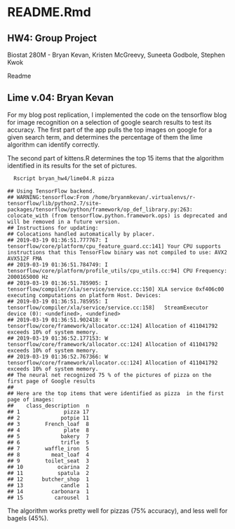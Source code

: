README.Rmd
================

HW4: Group Project
------------------

Biostat 280M - Bryan Kevan, Kristen McGreevy, Suneeta Godbole, Stephen Kwok

Readme

Lime v.04: Bryan Kevan
----------------------

For my blog post replication, I implemented the code on the tensorflow blog for image recognition on a selection of google search results to test its accuracy. The first part of the app pulls the top images on google for a given search term, and determines the percentage of them the lime algorithm can identify correctly.

The second part of kittens.R determines the top 15 items that the algorithm identified in its results for the set of pictures.

``` bash
  Rscript bryan_hw4/lime04.R pizza
```

    ## Using TensorFlow backend.
    ## WARNING:tensorflow:From /home/bryanmkevan/.virtualenvs/r-tensorflow/lib/python2.7/site-packages/tensorflow/python/framework/op_def_library.py:263: colocate_with (from tensorflow.python.framework.ops) is deprecated and will be removed in a future version.
    ## Instructions for updating:
    ## Colocations handled automatically by placer.
    ## 2019-03-19 01:36:51.777767: I tensorflow/core/platform/cpu_feature_guard.cc:141] Your CPU supports instructions that this TensorFlow binary was not compiled to use: AVX2 AVX512F FMA
    ## 2019-03-19 01:36:51.784749: I tensorflow/core/platform/profile_utils/cpu_utils.cc:94] CPU Frequency: 2000165000 Hz
    ## 2019-03-19 01:36:51.785905: I tensorflow/compiler/xla/service/service.cc:150] XLA service 0xf406c00 executing computations on platform Host. Devices:
    ## 2019-03-19 01:36:51.785955: I tensorflow/compiler/xla/service/service.cc:158]   StreamExecutor device (0): <undefined>, <undefined>
    ## 2019-03-19 01:36:51.902418: W tensorflow/core/framework/allocator.cc:124] Allocation of 411041792 exceeds 10% of system memory.
    ## 2019-03-19 01:36:52.177153: W tensorflow/core/framework/allocator.cc:124] Allocation of 411041792 exceeds 10% of system memory.
    ## 2019-03-19 01:36:52.767366: W tensorflow/core/framework/allocator.cc:124] Allocation of 411041792 exceeds 10% of system memory.
    ## The neural net recognized 75 % of the pictures of pizza on the first page of Google results 
    ## 
    ## Here are the top items that were identified as pizza  in the first page of images:
    ##    class_description  n
    ## 1              pizza 17
    ## 2             potpie 11
    ## 3        French_loaf  8
    ## 4              plate  8
    ## 5             bakery  7
    ## 6             trifle  5
    ## 7        waffle_iron  5
    ## 8          meat_loaf  4
    ## 9        toilet_seat  3
    ## 10           ocarina  2
    ## 11           spatula  2
    ## 12      butcher_shop  1
    ## 13            candle  1
    ## 14         carbonara  1
    ## 15          carousel  1

The algorithm works pretty well for pizzas (75% accuracy), and less well for bagels (45%).
